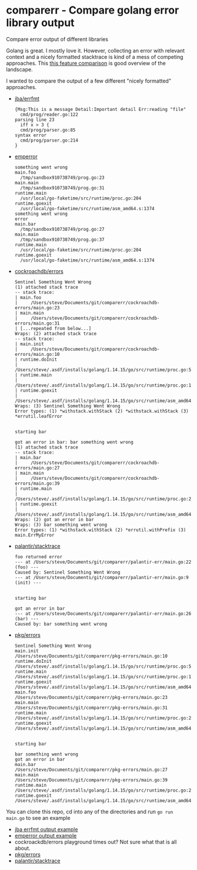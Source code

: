 # comparerr - Compare golang error library output

Compare error output of different libraries

Golang is great. I mostly love it. However, collecting an error with relevant context and
a nicely formatted stacktrace is kind of a mess of competing approaches. 
This [this feature comparison](https://github.com/cockroachdb/errors#features) is good overview of the landscape.

I wanted to compare the output of a few different "nicely formatted" approaches.
+ [jba/errfmt](https://github.com/jba/errfmt)
  ```
  {Msg:This is a message Detail:Important detail Err:reading "file"
  	cmd/prog/reader.go:122
  parsing line 23
  	iff x > 3 {
  	cmd/prog/parser.go:85
  syntax error
  	cmd/prog/parser.go:214
  }
  ```
+ [emperror](https://github.com/emperror/emperror)
  ```
  something went wrong
  main.foo
  	/tmp/sandbox910738749/prog.go:23
  main.main
  	/tmp/sandbox910738749/prog.go:31
  runtime.main
  	/usr/local/go-faketime/src/runtime/proc.go:204
  runtime.goexit
  	/usr/local/go-faketime/src/runtime/asm_amd64.s:1374
  something went wrong
  error
  main.bar
  	/tmp/sandbox910738749/prog.go:27
  main.main
  	/tmp/sandbox910738749/prog.go:37
  runtime.main
  	/usr/local/go-faketime/src/runtime/proc.go:204
  runtime.goexit
  	/usr/local/go-faketime/src/runtime/asm_amd64.s:1374
  
  ```
+ [cockroachdb/errors](https://github.com/cockroachdb/errors)
  ```
  Sentinel Something Went Wrong
  (1) attached stack trace
  -- stack trace:
  | main.foo
  | 	/Users/steve/Documents/git/comparerr/cockroachdb-errors/main.go:23
  | main.main
  | 	/Users/steve/Documents/git/comparerr/cockroachdb-errors/main.go:31
  | [...repeated from below...]
  Wraps: (2) attached stack trace
  -- stack trace:
  | main.init
  | 	/Users/steve/Documents/git/comparerr/cockroachdb-errors/main.go:10
  | runtime.doInit
  | 	/Users/steve/.asdf/installs/golang/1.14.15/go/src/runtime/proc.go:5480
  | runtime.main
  | 	/Users/steve/.asdf/installs/golang/1.14.15/go/src/runtime/proc.go:190
  | runtime.goexit
  | 	/Users/steve/.asdf/installs/golang/1.14.15/go/src/runtime/asm_amd64.s:1373
  Wraps: (3) Sentinel Something Went Wrong
  Error types: (1) *withstack.withStack (2) *withstack.withStack (3) *errutil.leafError
  
  
  starting bar
  
  got an error in bar: bar something went wrong
  (1) attached stack trace
  -- stack trace:
  | main.bar
  | 	/Users/steve/Documents/git/comparerr/cockroachdb-errors/main.go:27
  | main.main
  | 	/Users/steve/Documents/git/comparerr/cockroachdb-errors/main.go:39
  | runtime.main
  | 	/Users/steve/.asdf/installs/golang/1.14.15/go/src/runtime/proc.go:203
  | runtime.goexit
  | 	/Users/steve/.asdf/installs/golang/1.14.15/go/src/runtime/asm_amd64.s:1373
  Wraps: (2) got an error in bar
  Wraps: (3) bar something went wrong
  Error types: (1) *withstack.withStack (2) *errutil.withPrefix (3) main.ErrMyError
  ```
+ [palantir/stacktrace](https://github.com/palantir/stacktrace)
  ```
  foo returned error
  --- at /Users/steve/Documents/git/comparerr/palantir-err/main.go:22 (foo) ---
  Caused by: Sentinel Something Went Wrong
  --- at /Users/steve/Documents/git/comparerr/palantir-err/main.go:9 (init) ---
  
  
  starting bar
  
  got an error in bar
  --- at /Users/steve/Documents/git/comparerr/palantir-err/main.go:26 (bar) ---
  Caused by: bar something went wrong
  ```
+ [pkg/errors](https://github.com/pkg/errors)
  ```
  Sentinel Something Went Wrong
  main.init
  /Users/steve/Documents/git/comparerr/pkg-errors/main.go:10
  runtime.doInit
  /Users/steve/.asdf/installs/golang/1.14.15/go/src/runtime/proc.go:5480
  runtime.main
  /Users/steve/.asdf/installs/golang/1.14.15/go/src/runtime/proc.go:190
  runtime.goexit
  /Users/steve/.asdf/installs/golang/1.14.15/go/src/runtime/asm_amd64.s:1373
  main.foo
  /Users/steve/Documents/git/comparerr/pkg-errors/main.go:23
  main.main
  /Users/steve/Documents/git/comparerr/pkg-errors/main.go:31
  runtime.main
  /Users/steve/.asdf/installs/golang/1.14.15/go/src/runtime/proc.go:203
  runtime.goexit
  /Users/steve/.asdf/installs/golang/1.14.15/go/src/runtime/asm_amd64.s:1373
  
  
  starting bar
  
  bar something went wrong
  got an error in bar
  main.bar
  /Users/steve/Documents/git/comparerr/pkg-errors/main.go:27
  main.main
  /Users/steve/Documents/git/comparerr/pkg-errors/main.go:39
  runtime.main
  /Users/steve/.asdf/installs/golang/1.14.15/go/src/runtime/proc.go:203
  runtime.goexit
  /Users/steve/.asdf/installs/golang/1.14.15/go/src/runtime/asm_amd64.s:1373
  ```

You can clone this repo, cd into any of the directories and run `go run main.go` to see an example


+ [jba errfmt output example](https://play.golang.org/p/aYhdnfLSk8g)
+ [emperror output example](https://play.golang.org/p/OUrwpogR8_E)
+ cockroackdb/errors playground times out? Not sure what that is all about.
+ [pkg/errors](https://play.golang.org/p/TwKMNrVrqE8)
+ [palantir/stacktrace](https://play.golang.org/p/YCdTHCXEd0C)

